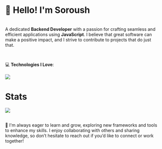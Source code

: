 

**<h1>👋 Hello! I'm Soroush</h1>**
<br>
A dedicated **Backend Developer** with a passion for crafting seamless and efficient applications using **JavaScript**. I believe that great software can make a positive impact, and I strive to contribute to projects that do just that.

<br>

💻 **Technologies I Love**:
<br>
<br>
<a href="#">
    <img src="https://skillicons.dev/icons?i=js,html,css,expressjs,nodejs,git,github,vscode,postman,vue,prisma,linux,postgres &theme=dark" />
</a>


<h1 align="left">Stats</h1>
<a href="https://github.com/jameselite"></a>
<p align="left">
  <img src="https://github-readme-stats.vercel.app/api?username=jameselite&theme=midnight-purple&show_icons=true" />
</p>
<br>
🌟 I'm always eager to learn and grow, exploring new frameworks and tools to enhance my skills. I enjoy collaborating with others and sharing knowledge, so don’t hesitate to reach out if you’d like to connect or work together!
